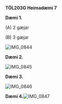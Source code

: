 **TÖL203G Heimadæmi 7**

**Dæmi 1.**

(A) 2 gæjar

(B) 3 gæjar

![IMG_0844](/Users/kari/Downloads/IMG_0844.JPG)

**Dæmi 2.**

![IMG_0845](/Users/kari/Downloads/IMG_0845.jpg)

**Dæmi 3.**

![IMG_0846](/Users/kari/Downloads/IMG_0846.JPG)

**Dæmi 4.**![IMG_0847](/Users/kari/Downloads/IMG_0847.JPG)